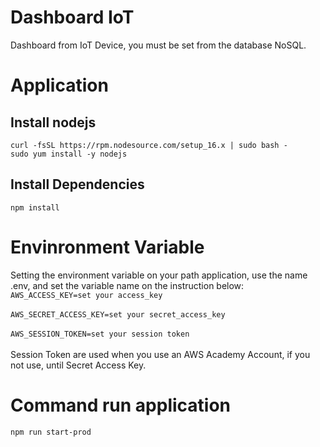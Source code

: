 # Dashboard IoT
Dashboard from IoT Device, you must be set from the database NoSQL.

# Application
## Install nodejs
`curl -fsSL https://rpm.nodesource.com/setup_16.x | sudo bash -`<br/>
`sudo yum install -y nodejs`
## Install Dependencies
`npm install`

# Envinronment Variable
Setting the environment variable on your path application, use the name .env, and set the variable name on the instruction below:<br/>
`AWS_ACCESS_KEY=set your access_key`<br/><br/>
`AWS_SECRET_ACCESS_KEY=set your secret_access_key`<br/><br/>
`AWS_SESSION_TOKEN=set your session token`<br/><br/>
Session Token are used when you use an AWS Academy Account, if you not use, until Secret Access Key.

# Command run application
`npm run start-prod`
